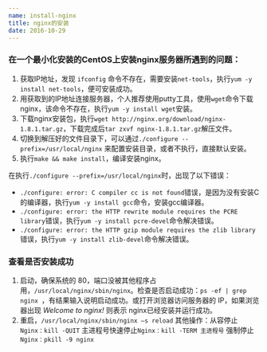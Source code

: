 ```yaml
---
name: install-nginx
title: nginx的安装
date: 2016-10-29
---
```

### 在一个最小化安装的CentOS上安装nginx服务器所遇到的问题：

1. 获取IP地址，发现 `ifconfig` 命令不存在，需要安装`net-tools`，执行`yum -y install net-tools`，便可安装成功。
2. 用获取到的IP地址连接服务器，个人推荐使用putty工具，使用`wget`命令下载nginx，该命令不存在，执行`yum -y install wget`安装。
3. 下载nginx安装包，执行`wget http://nginx.org/download/nginx-1.8.1.tar.gz`，下载完成后`tar zxvf nginx-1.8.1.tar.gz`解压文件。
4. 切换到解压好的文件目录下，可以通过`./configure --prefix=/usr/local/nginx` 来配置安装目录，或者不执行，直接默认安装。
5. 执行`make && make install`，编译安装nginx。

在执行`./configure --prefix=/usr/local/nginx`时，出现了以下错误：
*   `./configure: error: C compiler cc is not found`错误，是因为没有安装C的编译器，执行`yum -y install gcc`命令，安装gcc编译器。
*   `./configure: error: the HTTP rewrite module requires the PCRE library`错误，执行`yum -y install pcre-devel`命令解决错误。
*   `./configure: error: the HTTP gzip module requires the zlib library`错误，执行`yum -y install zlib-devel`命令解决错误。

### 查看是否安装成功

1. 启动，确保系统的 80，端口没被其他程序占用，`/usr/local/nginx/sbin/nginx`。检查是否启动成功：`ps -ef | grep nginx `，有结果输入说明启动成功。或打开浏览器访问服务器的 IP，如果浏览器出现 *Welcome to nginx!* 则表示 nginx已经安装并运行成功。
2. 重启，`/usr/local/nginx/sbin/nginx –s reload` 
其他操作：从容停止`Nginx：kill -QUIT` 
主进程号快速停止`Nginx：kill -TERM 主进程号`
强制停止`Nginx：pkill -9 nginx`

